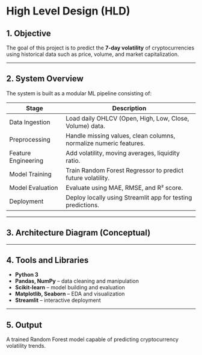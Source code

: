 #  High Level Design (HLD)

## 1. Objective
The goal of this project is to predict the **7-day volatility** of cryptocurrencies using historical data such as price, volume, and market capitalization.

---

## 2. System Overview
The system is built as a modular ML pipeline consisting of:

| Stage | Description |
|-------|--------------|
| Data Ingestion | Load daily OHLCV (Open, High, Low, Close, Volume) data. |
| Preprocessing | Handle missing values, clean columns, normalize numeric features. |
| Feature Engineering | Add volatility, moving averages, liquidity ratio. |
| Model Training | Train Random Forest Regressor to predict future volatility. |
| Model Evaluation | Evaluate using MAE, RMSE, and R² score. |
| Deployment | Deploy locally using Streamlit app for testing predictions. |

---

## 3. Architecture Diagram (Conceptual)

---

## 4. Tools and Libraries
- **Python 3**
- **Pandas, NumPy** – data cleaning and manipulation
- **Scikit-learn** – model building and evaluation
- **Matplotlib, Seaborn** – EDA and visualization
- **Streamlit** – interactive deployment

---

## 5. Output
A trained Random Forest model capable of predicting cryptocurrency volatility trends.
